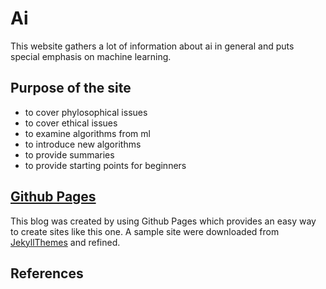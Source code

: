 # Ai

This website gathers a lot of information about ai in general and puts special emphasis on machine learning.

## Purpose of the site

- to cover phylosophical issues
- to cover ethical issues
- to examine algorithms from ml
- to introduce new algorithms
- to provide summaries
- to provide starting points for beginners

## [Github Pages][pages]

This blog was created by using Github Pages which provides an easy way to create sites like this one. A sample site were downloaded from [JekyllThemes][themes] and refined.

## References

[pages]: http://pages.github.com
[fork]: https://github.com/adamtiger/ai/fork
[jekyll theme]: http://railsr.github.io/autm-rb/
[themes]: http://themes.jekyllrc.org/autm-rb/
